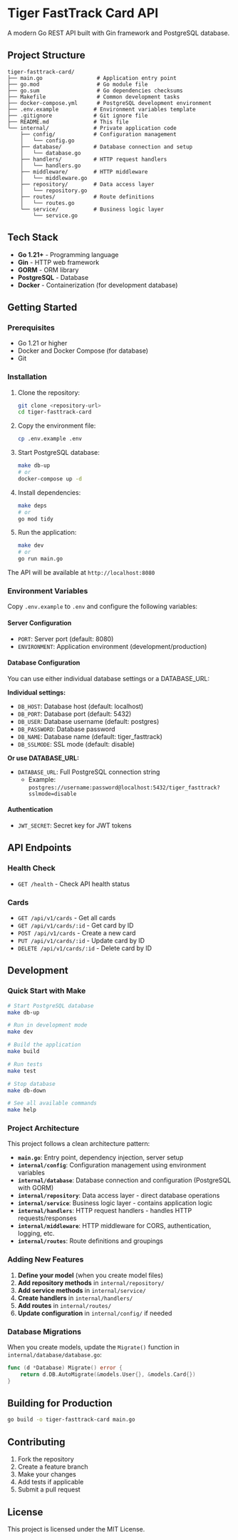 # Tiger FastTrack Card API

A modern Go REST API built with Gin framework and PostgreSQL database.

## Project Structure

```
tiger-fasttrack-card/
├── main.go                 # Application entry point
├── go.mod                  # Go module file
├── go.sum                  # Go dependencies checksums
├── Makefile                # Common development tasks
├── docker-compose.yml      # PostgreSQL development environment
├── .env.example           # Environment variables template
├── .gitignore             # Git ignore file
├── README.md              # This file
└── internal/              # Private application code
    ├── config/            # Configuration management
    │   └── config.go
    ├── database/          # Database connection and setup
    │   └── database.go
    ├── handlers/          # HTTP request handlers
    │   └── handlers.go
    ├── middleware/        # HTTP middleware
    │   └── middleware.go
    ├── repository/        # Data access layer
    │   └── repository.go
    ├── routes/            # Route definitions
    │   └── routes.go
    └── service/           # Business logic layer
        └── service.go
```

## Tech Stack

- **Go 1.21+** - Programming language
- **Gin** - HTTP web framework
- **GORM** - ORM library
- **PostgreSQL** - Database
- **Docker** - Containerization (for development database)

## Getting Started

### Prerequisites

- Go 1.21 or higher
- Docker and Docker Compose (for database)
- Git

### Installation

1. Clone the repository:
   ```bash
   git clone <repository-url>
   cd tiger-fasttrack-card
   ```

2. Copy the environment file:
   ```bash
   cp .env.example .env
   ```

3. Start PostgreSQL database:
   ```bash
   make db-up
   # or
   docker-compose up -d
   ```

4. Install dependencies:
   ```bash
   make deps
   # or
   go mod tidy
   ```

5. Run the application:
   ```bash
   make dev
   # or
   go run main.go
   ```

The API will be available at `http://localhost:8080`

### Environment Variables

Copy `.env.example` to `.env` and configure the following variables:

#### Server Configuration
- `PORT`: Server port (default: 8080)
- `ENVIRONMENT`: Application environment (development/production)

#### Database Configuration
You can use either individual database settings or a DATABASE_URL:

**Individual settings:**
- `DB_HOST`: Database host (default: localhost)
- `DB_PORT`: Database port (default: 5432)
- `DB_USER`: Database username (default: postgres)
- `DB_PASSWORD`: Database password
- `DB_NAME`: Database name (default: tiger_fasttrack)
- `DB_SSLMODE`: SSL mode (default: disable)

**Or use DATABASE_URL:**
- `DATABASE_URL`: Full PostgreSQL connection string
  - Example: `postgres://username:password@localhost:5432/tiger_fasttrack?sslmode=disable`

#### Authentication
- `JWT_SECRET`: Secret key for JWT tokens

## API Endpoints

### Health Check
- `GET /health` - Check API health status

### Cards
- `GET /api/v1/cards` - Get all cards
- `GET /api/v1/cards/:id` - Get card by ID
- `POST /api/v1/cards` - Create a new card
- `PUT /api/v1/cards/:id` - Update card by ID
- `DELETE /api/v1/cards/:id` - Delete card by ID

## Development

### Quick Start with Make

```bash
# Start PostgreSQL database
make db-up

# Run in development mode
make dev

# Build the application
make build

# Run tests
make test

# Stop database
make db-down

# See all available commands
make help
```

### Project Architecture

This project follows a clean architecture pattern:

- **`main.go`**: Entry point, dependency injection, server setup
- **`internal/config`**: Configuration management using environment variables
- **`internal/database`**: Database connection and configuration (PostgreSQL with GORM)
- **`internal/repository`**: Data access layer - direct database operations
- **`internal/service`**: Business logic layer - contains application logic
- **`internal/handlers`**: HTTP request handlers - handles HTTP requests/responses
- **`internal/middleware`**: HTTP middleware for CORS, authentication, logging, etc.
- **`internal/routes`**: Route definitions and groupings

### Adding New Features

1. **Define your model** (when you create model files)
2. **Add repository methods** in `internal/repository/`
3. **Add service methods** in `internal/service/`
4. **Create handlers** in `internal/handlers/`
5. **Add routes** in `internal/routes/`
6. **Update configuration** in `internal/config/` if needed

### Database Migrations

When you create models, update the `Migrate()` function in `internal/database/database.go`:

```go
func (d *Database) Migrate() error {
    return d.DB.AutoMigrate(&models.User{}, &models.Card{})
}
```

## Building for Production

```bash
go build -o tiger-fasttrack-card main.go
```

## Contributing

1. Fork the repository
2. Create a feature branch
3. Make your changes
4. Add tests if applicable
5. Submit a pull request

## License

This project is licensed under the MIT License.

